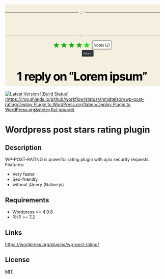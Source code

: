 ![Screenshot](https://raw.githubusercontent.com/shmidtelson/wp-post-rating/dev/.plugin-assets/screenshot-1.png)

[![Latest Version](https://img.shields.io/github/release/shmidtelson/wp-post-rating.svg?style=flat-square)](https://github.com/shmidtelson/wp-post-rating/releases)
[![Build Status](https://img.shields.io/github/workflow/status/shmidtelson/wp-post-rating/Deploy Plugin to WordPress.org?label=Deploy Plugin to WordPress.org&style=flat-square)](https://github.com/shmidtelson/wp-post-rating/actions?query=workflow%3A%22Deploy+Plugin+to+WordPress.org%22)

# Wordpress post stars rating plugin
## Description ##
WP-POST-RATING is powerful rating plugin with ajax security requests.
Features:
* Very faster
* Seo-friendly
* without jQuery (Native js)

## Requirements ##
* Wordpress >= 4.9.8
* PHP >= 7.2

## Links ##
https://wordpress.org/plugins/wp-post-rating/

## License ##
[MIT](https://raw.githubusercontent.com/shmidtelson/wp-post-rating/master/LICENSE)
